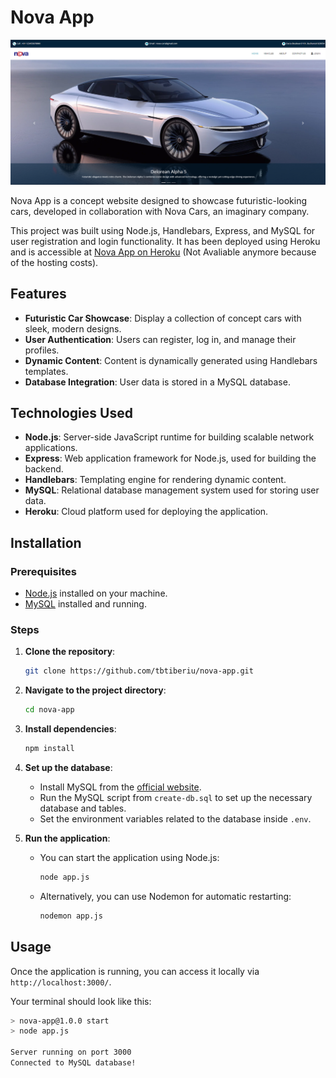 # Nova App

![Home Page](home.png)

Nova App is a concept website designed to showcase futuristic-looking cars, developed in collaboration with Nova Cars, an imaginary company.

This project was built using Node.js, Handlebars, Express, and MySQL for user registration and login functionality. It has been deployed using Heroku and is accessible at [Nova App on Heroku](https://tbtiberiu-nova-app-8339ae54e906.herokuapp.com/) (Not Avaliable anymore because of the hosting costs).

## Features

- **Futuristic Car Showcase**: Display a collection of concept cars with sleek, modern designs.
- **User Authentication**: Users can register, log in, and manage their profiles.
- **Dynamic Content**: Content is dynamically generated using Handlebars templates.
- **Database Integration**: User data is stored in a MySQL database.

## Technologies Used

- **Node.js**: Server-side JavaScript runtime for building scalable network applications.
- **Express**: Web application framework for Node.js, used for building the backend.
- **Handlebars**: Templating engine for rendering dynamic content.
- **MySQL**: Relational database management system used for storing user data.
- **Heroku**: Cloud platform used for deploying the application.

## Installation

### Prerequisites

- [Node.js](https://nodejs.org/) installed on your machine.
- [MySQL](https://dev.mysql.com/downloads/installer/) installed and running.

### Steps

1. **Clone the repository**:
   ```bash
   git clone https://github.com/tbtiberiu/nova-app.git
   ```
2. **Navigate to the project directory**:
   ```bash
   cd nova-app
   ```
3. **Install dependencies**:
   ```bash
   npm install
   ```
4. **Set up the database**:

   - Install MySQL from the [official website](https://dev.mysql.com/downloads/installer/).
   - Run the MySQL script from `create-db.sql` to set up the necessary database and tables.
   - Set the environment variables related to the database inside `.env`.

5. **Run the application**:
   - You can start the application using Node.js:
     ```bash
     node app.js
     ```
   - Alternatively, you can use Nodemon for automatic restarting:
     ```bash
     nodemon app.js
     ```

## Usage

Once the application is running, you can access it locally via `http://localhost:3000/`.

Your terminal should look like this:

```bash
> nova-app@1.0.0 start
> node app.js

Server running on port 3000
Connected to MySQL database!
```

